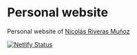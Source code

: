 # Personal website
Personal website of [Nicolás Riveras Muñoz](https://nriveras.com)


[![Netlify Status](https://api.netlify.com/api/v1/badges/a702a74d-edcb-4112-b002-14017bcf4d8d/deploy-status)](https://app.netlify.com/sites/fervent-kalam-a7c222/deploys)

 